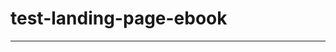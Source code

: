 # test-landing-page-ebook
-------------------------------------------------------------------------------------------------------------
